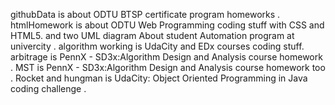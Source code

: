  githubData is about ODTU BTSP certificate program homeworks . 
 htmlHomework is about ODTU Web Programming coding stuff with CSS and HTML5.
 and two UML diagram About student Automation program at univercity .
 algorithm working is UdaCity and EDx courses coding stuff.
 arbitrage is PennX - SD3x:Algorithm Design and Analysis course homework . 
 MST is PennX - SD3x:Algorithm Design and Analysis course homework too . 
 Rocket and hungman is UdaCity: Object Oriented Programming in Java coding challenge . 
